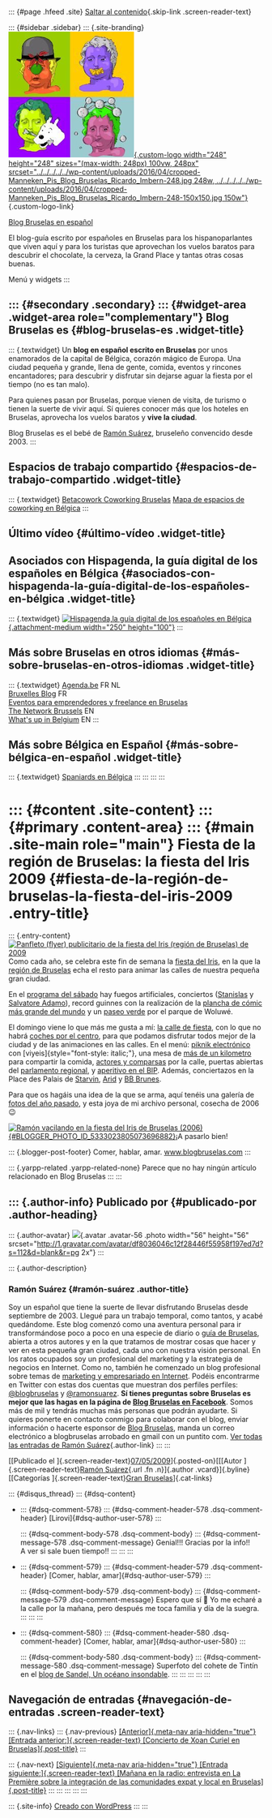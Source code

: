 ::: {#page .hfeed .site}
[Saltar al
contenido](../../../../../index.html?p=323#content){.skip-link
.screen-reader-text}

::: {#sidebar .sidebar}
::: {.site-branding}
[![](../../../../../wp-content/uploads/2016/04/cropped-Manneken_Pis_Blog_Bruselas_Ricardo_Imbern-248.jpg){.custom-logo
width="248" height="248" sizes="(max-width: 248px) 100vw, 248px"
srcset="../../../../../wp-content/uploads/2016/04/cropped-Manneken_Pis_Blog_Bruselas_Ricardo_Imbern-248.jpg 248w, ../../../../../wp-content/uploads/2016/04/cropped-Manneken_Pis_Blog_Bruselas_Ricardo_Imbern-248-150x150.jpg 150w"}](../../../../../index.html){.custom-logo-link}

[Blog Bruselas en español](../../../../../index.html)

El blog-guía escrito por españoles en Bruselas para los hispanoparlantes
que viven aquí y para los turistas que aprovechan los vuelos baratos
para descubrir el chocolate, la cerveza, la Grand Place y tantas otras
cosas buenas.

Menú y widgets
:::

::: {#secondary .secondary}
::: {#widget-area .widget-area role="complementary"}
Blog Bruselas es {#blog-bruselas-es .widget-title}
----------------

::: {.textwidget}
Un **blog en español escrito en Bruselas** por unos enamorados de la
capital de Bélgica, corazón mágico de Europa. Una ciudad pequeña y
grande, llena de gente, comida, eventos y rincones encantadores; para
descubrir y disfrutar sin dejarse aguar la fiesta por el tiempo (no es
tan malo).

Para quienes pasan por Bruselas, porque vienen de visita, de turismo o
tienen la suerte de vivir aquí. Sí quieres conocer más que los hoteles
en Bruselas, aprovecha los vuelos baratos y **vive la ciudad**.

Blog Bruselas es el bebé de [Ramón Suárez](http://www.ramonsuarez.com),
bruseleño convencido desde 2003.
:::

Espacios de trabajo compartido {#espacios-de-trabajo-compartido .widget-title}
------------------------------

::: {.textwidget}
[Betacowork Coworking Bruselas](http://www.betacowork.com) [Mapa de
espacios de coworking en Bélgica](http://coworkingbelgium.com)
:::

Último vídeo {#último-vídeo .widget-title}
------------

Asociados con Hispagenda, la guía digital de los españoles en Bélgica {#asociados-con-hispagenda-la-guía-digital-de-los-españoles-en-bélgica .widget-title}
---------------------------------------------------------------------

::: {.textwidget}
[![Hispagenda,la guía digital de los españoles en
Bélgica](../../../../../wp-content/uploads/2010/04/Hispagenda-250px.gif "Hispagenda, la guía digital de los españoles en Bélgica"){.attachment-medium
width="250" height="100"}](http://www.hispagenda.com)
:::

Más sobre Bruselas en otros idiomas {#más-sobre-bruselas-en-otros-idiomas .widget-title}
-----------------------------------

::: {.textwidget}
[Agenda.be](http://www.agenda.be) FR NL\
[Bruxelles Blog](http://www.bxlblog.be/) FR\
[Eventos para emprendedores y freelance en
Bruselas](http://www.betacowork.com/events/)\
[The Network
Brussels](http://groups.yahoo.com/group/TheNetworkBrussels/) EN\
[What\'s up in Belgium](http://www.whatsupin.be/) EN
:::

Más sobre Bélgica en Español {#más-sobre-bélgica-en-español .widget-title}
----------------------------

::: {.textwidget}
[Spaniards en Bélgica](http://www.spaniards.es/paises/belgica)
:::
:::
:::
:::

::: {#content .site-content}
::: {#primary .content-area}
::: {#main .site-main role="main"}
Fiesta de la región de Bruselas: la fiesta del Iris 2009 {#fiesta-de-la-región-de-bruselas-la-fiesta-del-iris-2009 .entry-title}
========================================================

::: {.entry-content}
[![Panfleto (flyer) publicitario de la fiesta del Iris (región de
Bruselas) de
2009](http://www.fetedeliris.be/templates/iris_main/images/splash.jpg)](http://www.fetedeliris.be/)Como
cada año, se celebra este fin de semana la [fiesta del
Iris](http://www.fetedeliris.be/), en la que la [región de
Bruselas](http://www.bruxelles.irisnet.be/) echa el resto para animar
las calles de nuestra pequeña gran ciudad.

En el [programa del
sábado](http://www.fetedeliris.be/index.php?option=com_content&view=article&id=4&Itemid=2&lang=fr)
hay fuegos artificiales, conciertos
([Stanislas](http://www.dailymotion.com/video/x3eol3_stanislas-le-manege_music)
y [Salvatore Adamo](http://www.youtube.com/watch?v=Cubyqw-wIMI)), record
guinnes con la realización de la [plancha de cómic más grande del
mundo](http://www.fetedeliris.be/index.php?option=com_content&view=article&id=17&Itemid=44&lang=fr)
y un [paseo
verde](http://www.fetedeliris.be/index.php?option=com_content&view=article&id=29&Itemid=48&lang=fr)
por el parque de Woluwé.

El domingo viene lo que más me gusta a mí: [la calle de
fiesta](http://www.fetedeliris.be/index.php?option=com_content&view=article&id=23&Itemid=3&lang=fr),
con lo que no habrá [coches por el
centro](http://www.dimanchesansvoiture.irisnet.be/), para que podamos
disfrutar todos mejor de la ciudad y de las animaciones en las calles.
En el menú: [piknik
electrónico](http://www.dimanchesansvoiture.irisnet.be/) con
[viyeis]{style="font-style: italic;"}, una mesa de [más de un
kilometro](http://www.fetedeliris.be/index.php?option=com_content&view=article&id=16&Itemid=30&lang=fr)
para compartir la comida, [actores y
comparsas](http://www.fetedeliris.be/index.php?option=com_content&view=article&id=27&Itemid=31&lang=fr)
por la calle, puertas abiertas del [parlamento
regional](http://www.fetedeliris.be/index.php?option=com_content&view=article&id=12&Itemid=32&lang=fr),
y [aperitivo en el
BIP](http://www.fetedeliris.be/index.php?option=com_content&view=article&id=25&Itemid=43&lang=fr).
Además, conciertazos en la Place des Palais de
[Starvin](http://www.youtube.com/watch?v=h9OfQ5SifEQ&feature=related),
[Arid](http://www.myspace.com/aridcentral) y [BB
Brunes](http://www.bbbrunes.fr/).

Para que os hagáis una idea de la que se arma, aquí tenéis una galería
de [fotos del año
pasado](http://www.fetedeliris.be/index.php?option=com_morfeoshow&task=view&gallery=1&Itemid=9&lang=fr),
y esta joya de mi archivo personal, cosecha de 2006 😉

[![Ramón vacilando en la fiesta del Iris de Bruselas
(2006)](http://4.bp.blogspot.com/_m9ESRqvSnjc/SgK05SgeqHI/AAAAAAAACZo/xjcjYgybymI/s320/ramon_fiesta_iris_bruselas_2006_hercules.JPG){#BLOGGER_PHOTO_ID_5333023805073696882}](http://4.bp.blogspot.com/_m9ESRqvSnjc/SgK05SgeqHI/AAAAAAAACZo/xjcjYgybymI/s1600-h/ramon_fiesta_iris_bruselas_2006_hercules.JPG)¡A
pasarlo bien!

::: {.blogger-post-footer}
Comer, hablar, amar. www.blogbruselas.com
:::

::: {.yarpp-related .yarpp-related-none}
Parece que no hay ningún artículo relacionado en Blog Bruselas
:::
:::

::: {.author-info}
Publicado por {#publicado-por .author-heading}
-------------

::: {.author-avatar}
![](http://1.gravatar.com/avatar/df8036046c12f28446f55958f197ed7d?s=56&d=blank&r=pg){.avatar
.avatar-56 .photo width="56" height="56"
srcset="http://1.gravatar.com/avatar/df8036046c12f28446f55958f197ed7d?s=112&d=blank&r=pg 2x"}
:::

::: {.author-description}
### Ramón Suárez {#ramón-suárez .author-title}

Soy un español que tiene la suerte de llevar disfrutando Bruselas desde
septiembre de 2003. Llegué para un trabajo temporal, como tantos, y
acabé quedándome. Este blog comenzó como una aventura personal para ir
transformándose poco a poco en una especie de diario o [guía de
Bruselas](../../../../../index.html), abierta a otros autores y en la
que tratamos de mostrar cosas que hacer y ver en esta pequeña gran
ciudad, cada uno con nuestra visión personal. En los ratos ocupados soy
un profesional del marketing y la estrategia de negocios en Internet.
Como no, también he comenzado un blog profesional sobre temas de
[marketing y empresariado en Internet](http://ramonsuarez.com). Podéis
encontrarme en Twitter con estas dos cuentas que muestran dos perfiles
perfiles: [\@blogbruselas](http://twitter.com/blogbruselas) y
[\@ramonsuarez](http://twitter.com/ramonsuarez). **Sí tienes preguntas
sobre Bruselas es mejor que las hagas en la página de [Blog Bruselas en
Facebook](http://www.facebook.com/blogbruselas)**. Somos más de mil y
tendrás muchas más personas que podrán ayudarte. Si quieres ponerte en
contacto conmigo para colaborar con el blog, enviar información o
hacerte esponsor de [Blog Bruselas](../../../../../index.html), manda un
correo electrónico a blogbruselas arrobado en gmail con un puntito com.
[Ver todas las entradas de Ramón
Suárez](../../../../2010/04/30/index.html?author=2){.author-link}
:::
:::

[[Publicado el
]{.screen-reader-text}[07/05/2009](../../../../../index.html?p=323)]{.posted-on}[[[Autor
]{.screen-reader-text}[Ramón
Suárez](../../../../2010/04/30/index.html?author=2){.url .fn
.n}]{.author .vcard}]{.byline}[[Categorías ]{.screen-reader-text}[Gran
Bruselas](../../../../category/gran-bruselas/index.html)]{.cat-links}

::: {#disqus_thread}
::: {#dsq-content}
-   ::: {#dsq-comment-578}
    ::: {#dsq-comment-header-578 .dsq-comment-header}
    [Lirovi]{#dsq-author-user-578}
    :::

    ::: {#dsq-comment-body-578 .dsq-comment-body}
    ::: {#dsq-comment-message-578 .dsq-comment-message}
    Genial!!! Gracias por la info!!\
    A ver si sale buen tiempo!!
    :::
    :::
    :::

-   ::: {#dsq-comment-579}
    ::: {#dsq-comment-header-579 .dsq-comment-header}
    [Comer, hablar, amar]{#dsq-author-user-579}
    :::

    ::: {#dsq-comment-body-579 .dsq-comment-body}
    ::: {#dsq-comment-message-579 .dsq-comment-message}
    Espero que sí 🙂 Yo me echaré a la calle por la mañana, pero después
    me toca familia y día de la suegra.
    :::
    :::
    :::

-   ::: {#dsq-comment-580}
    ::: {#dsq-comment-header-580 .dsq-comment-header}
    [Comer, hablar, amar]{#dsq-author-user-580}
    :::

    ::: {#dsq-comment-body-580 .dsq-comment-body}
    ::: {#dsq-comment-message-580 .dsq-comment-message}
    Superfoto del cohete de Tintín en el [blog de Sandel, Un océano
    insondable](http://sandel2000.blogspot.com/2009/05/alunizaje-en-la-grand-place.html).
    :::
    :::
    :::
:::
:::

Navegación de entradas {#navegación-de-entradas .screen-reader-text}
----------------------

::: {.nav-links}
::: {.nav-previous}
[[Anterior]{.meta-nav aria-hidden="true"} [Entrada
anterior:]{.screen-reader-text} [Concierto de Xoan Curiel en
Bruselas]{.post-title}](../../../../../index.html?p=322)
:::

::: {.nav-next}
[[Siguiente]{.meta-nav aria-hidden="true"} [Entrada
siguiente:]{.screen-reader-text} [Mañana en la radio: entrevista en La
Première sobre la integración de las comunidades expat y local en
Bruselas]{.post-title}](../../../../../index.html?p=324)
:::
:::
:::
:::
:::

::: {.site-info}
[Creado con WordPress](https://es.wordpress.org/)
:::
:::
